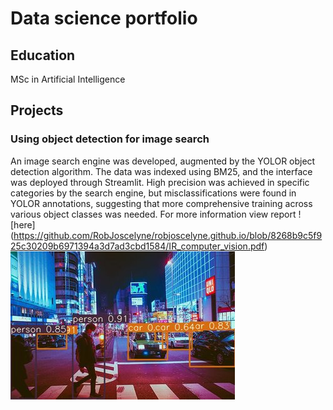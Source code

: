 # Data science portfolio

## Education
MSc in Artificial Intelligence

## Projects
### Using object detection for image search
An image search engine was developed, augmented by the YOLOR object detection algorithm. The data was indexed using BM25, and the interface was deployed through Streamlit. High precision was achieved in specific categories by the search engine, but misclassifications were found in YOLOR annotations, suggesting that more comprehensive training across various object classes was needed. For more information view report ![here] (https://github.com/RobJoscelyne/robjoscelyne.github.io/blob/8268b9c5f925c30209b6971394a3d7ad3cbd1584/IR_computer_vision.pdf) 
![Computer vision](/assets/image_3621.jpg)



